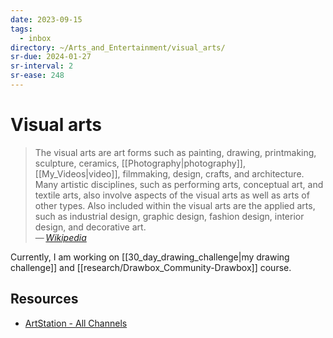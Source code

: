 ```yaml
---
date: 2023-09-15
tags:
  - inbox
directory: ~/Arts_and_Entertainment/visual_arts/
sr-due: 2024-01-27
sr-interval: 2
sr-ease: 248
---
```


# Visual arts

> The visual arts are art forms such as painting, drawing, printmaking,
> sculpture, ceramics, [[Photography|photography]], [[My_Videos|video]],
> filmmaking, design, crafts, and architecture. Many artistic disciplines, such
> as performing arts, conceptual art, and textile arts, also involve aspects of
> the visual arts as well as arts of other types. Also included within the
> visual arts are the applied arts, such as industrial design, graphic design,
> fashion design, interior design, and decorative art.\
> — <cite>[Wikipedia](https://en.wikipedia.org/wiki/Visual_arts)</cite>

Currently, I am working on [[30_day_drawing_challenge|my drawing challenge]] and
[[research/Drawbox_Community-Drawbox]] course.

## Resources

- [ArtStation - All Channels](https://www.artstation.com/?sort_by=community&dimension=all)
